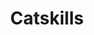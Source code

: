 ---
title:			"Catskills"
post_path:	2017-01-21-catskills
date_start:	2017_01_21
date_end:		2017_01_22
metadata:
  - year: 2017
  - cities:
      - Hudson
  - states:
      - New York
  - countries:
      - The United States
  - continents:
      - North America
  - hotels:
      - Rivertown Lodge
photos:
  - ext:		01.jpg
    class:	horizontal
  - ext:    02.jpg
    class:  vertical
  - ext:    03.jpg
    class:  vertical
---